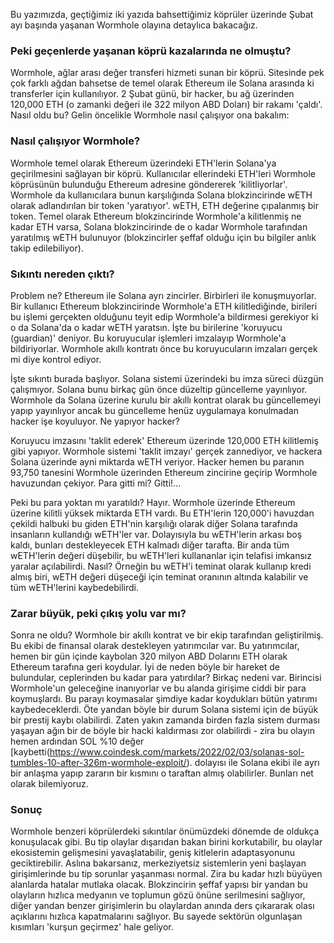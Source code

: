 Bu yazımızda, geçtiğimiz iki yazıda bahsettiğimiz köprüler üzerinde Şubat ayı başında yaşanan Wormhole olayına detaylıca bakacağız. 

### Peki geçenlerde yaşanan köprü kazalarında ne olmuştu?

Wormhole, ağlar arası değer transferi hizmeti sunan bir köprü. Sitesinde pek çok farklı ağdan bahsetse de temel olarak Ethereum ile Solana arasında ki transferler için kullanılıyor. 2 Şubat günü, bir hacker, bu ağ üzerinden 120,000 ETH (o zamanki değeri ile 322 milyon ABD Doları) bir rakamı 'çaldı'. Nasıl oldu bu? Gelin öncelikle Wormhole nasıl çalışıyor ona bakalım: 

### Nasıl çalışıyor Wormhole?

Wormhole temel olarak Ethereum üzerindeki ETH'lerin Solana'ya geçirilmesini sağlayan bir köprü. Kullanıcılar ellerindeki ETH'leri Wormhole köprüsünün bulunduğu Ethereum adresine göndererek 'kilitliyorlar'. Wormhole da kullanıcılara bunun karşılığında Solana blokzincirinde wETH olarak adlandırılan bir token 'yaratıyor'. wETH, ETH değerine çıpalanmış bir token. Temel olarak Ethereum blokzincirinde Wormhole'a kilitlenmiş ne kadar ETH varsa, Solana blokzincirinde de o kadar Wormhole tarafından yaratılmış wETH bulunuyor (blokzincirler şeffaf olduğu için bu bilgiler anlık takip edilebiliyor). 

### Sıkıntı nereden çıktı?

Problem ne? Ethereum ile Solana ayrı zincirler. Birbirleri ile konuşmuyorlar. Bir kullanıcı Ethereum blokzincirinde Wormhole'a ETH kilitlediğinde, birileri bu işlemi gerçekten olduğunu teyit edip Wormhole'a bildirmesi gerekiyor ki o da Solana'da o kadar wETH yaratsın. İşte bu birilerine 'koruyucu (guardian)' deniyor. Bu koruyucular işlemleri imzalayıp Wormhole'a bildiriyorlar. Wormhole akıllı kontratı önce bu koruyucuların imzaları gerçek mi diye kontrol ediyor. 

İşte sıkıntı burada başlıyor. Solana sistemi üzerindeki bu imza süreci düzgün çalışmıyor. Solana bunu birkaç gün önce düzeltip güncelleme yayınlıyor. Wormhole da Solana üzerine kurulu bir akıllı kontrat olarak bu güncellemeyi yapıp yayınlıyor ancak bu güncelleme henüz uygulamaya konulmadan hacker işe koyuluyor. Ne yapıyor hacker?

Koruyucu imzasını 'taklit ederek' Ethereum üzerinde 120,000 ETH kilitlemiş gibi yapıyor. Wormhole sistemi 'taklit imzayı' gerçek zannediyor, ve hackera Solana üzerinde ayni miktarda wETH veriyor. Hacker hemen bu paranın 93,750 tanesini Wormhole üzerinden Ethereum zincirine geçirip Wormhole havuzundan çekiyor. Para gitti mi? Gitti!... 

Peki bu para yoktan mı yaratıldı? Hayır. Wormhole üzerinde Ethereum üzerine kilitli yüksek miktarda ETH vardı. Bu ETH'lerin 120,000'i havuzdan çekildi halbuki bu giden ETH'nin karşılığı olarak diğer Solana tarafında insanların kullandığı wETH'ler var. Dolayısıyla bu wETH'lerin arkası boş kaldı, bunları destekleyecek ETH kalmadı diğer tarafta. Bir anda tüm wETH'lerin değeri düşebilir, bu wETH'leri kullananlar için telafisi imkansız yaralar açılabilirdi. Nasıl?  Örneğin bu wETH'i teminat olarak kullanıp kredi almış biri, wETH değeri düşeceği için teminat oranının altında kalabilir ve tüm wETH'lerini kaybedebilirdi.   

### Zarar büyük, peki çıkış yolu var mı?

Sonra ne oldu? Wormhole bir akıllı kontrat ve bir ekip tarafından geliştirilmiş. Bu ekibi de finansal olarak destekleyen yatırımcılar var. Bu yatırımcılar, hemen bir gün içinde kaybolan 320 milyon ABD Dolarını ETH olarak Ethereum tarafına geri koydular. İyi de neden böyle bir hareket de bulundular, ceplerinden bu kadar para yatırdılar? Birkaç nedeni var. Birincisi Wormhole'un geleceğine inanıyorlar ve bu alanda girişime ciddi bir para koymuşlardı. Bu parayı koymasalar şimdiye kadar koydukları bütün yatırımı kaybedeceklerdi. Öte yandan böyle bir durum Solana sistemi için de büyük bir prestij kaybı olabilirdi. Zaten yakın zamanda birden fazla sistem durması yaşayan ağın bir de böyle bir hacki kaldırması zor olabilirdi - zira bu olayın hemen ardından SOL %10 değer [kaybetti(https://www.coindesk.com/markets/2022/02/03/solanas-sol-tumbles-10-after-326m-wormhole-exploit/). dolayısı ile Solana ekibi ile ayrı bir anlaşma yapıp zararın bir kısmını o taraftan almış olabilirler. Bunları net olarak bilemiyoruz. 

### Sonuç

Wormhole benzeri köprülerdeki sıkıntılar önümüzdeki dönemde de oldukça konuşulacak gibi. Bu tip olaylar dışarıdan bakan birini korkutabilir, bu olaylar ekosistemin gelişmesini yavaşlatabilir, geniş kitlelerin adaptasyonunu geciktirebilir. Aslına bakarsanız, merkeziyetsiz sistemlerin yeni başlayan girişimlerinde bu tip sorunlar yaşanması normal. Zira bu kadar hızlı büyüyen alanlarda hatalar mutlaka olacak. Blokzincirin şeffaf yapısı bir yandan bu olayların hızlıca medyanın ve toplumun gözü önüne serilmesini sağlıyor, diğer yandan benzer girişimlerin bu olaylardan anında ders çıkararak olası açıklarını hızlıca kapatmalarını sağlıyor. Bu sayede sektörün olgunlaşan kısımları 'kurşun geçirmez' hale geliyor.
